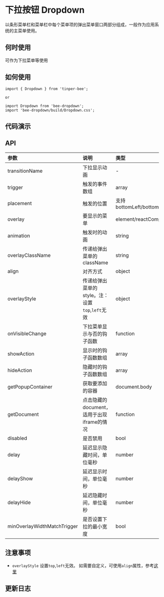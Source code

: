 # 下拉按钮 Dropdown

以条形菜单栏和菜单栏中每个菜单项的弹出菜单窗口两部分组成，一般作为应用系统的主菜单使用。

## 何时使用
可作为下拉菜单等使用

## 如何使用

```
import { Dropdown } from 'tinper-bee';

or

import Dropdown from 'bee-dropdown';
import 'bee-dropdown/build/Dropdown.css';

```

## 代码演示

## API

|参数|说明|类型|默认值|
|:--|:---|:----|:---|
|transitionName|下拉显示动画|-|-|
|trigger|触发的事件数组|array|['hover']|
|placement|触发的位置|支持bottomLeft/bottomCenter/bottomRight/topLeft/topCenter/topRight|'bottomLeft'|
|overlay|要显示的菜单|element/reactComponent|-|
|animation|触发时的动画|string|-|
|overlayClassName|传递给弹出菜单的className|string|''|
|align|对齐方式|object|{}|
|overlayStyle|传递给弹出菜单的style。注：设置`top`,`left`无效|object|{}|
|onVisibleChange|下拉菜单显示与否的钩子函数|function|() => {}|
|showAction|显示时的钩子函数数组|array|[]|
|hideAction|隐藏时的钩子函数数组|array|[]|
|getPopupContainer|获取要添加的容器|document.body|
|getDocument|点击隐藏的document，适用于出现iframe的情况|function|document|
|disabled|是否禁用|bool|false|
|delay|延迟显示隐藏时间，单位毫秒|number|-|
|delayShow|延迟显示时间，单位毫秒|number|-|
|delayHide|延迟隐藏时间，单位毫秒|number|-|
|minOverlayWidthMatchTrigger|是否设置下拉的最小宽度|bool|true|

## 注意事项

- `overlayStyle` 设置`top`,`left`无效。 如需要自定义，可使用`align`属性，参考[这里](https://github.com/yiminghe/dom-align#usage)

## 更新日志